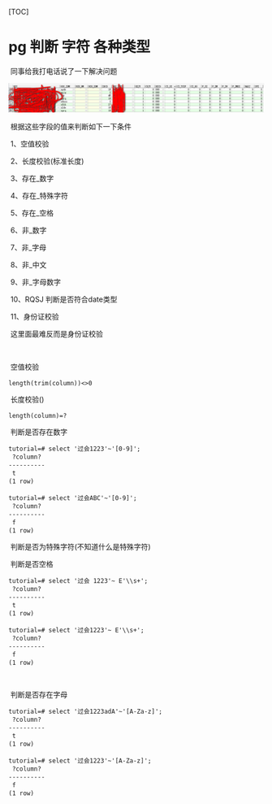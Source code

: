 [TOC]

# pg 判断 字符 各种类型



​	同事给我打电话说了一下解决问题

![_](../img_src/000/2018-08-21_211145.png)

​	根据这些字段的值来判断如下一下条件

​	1、空值校验

​	2、长度校验(标准长度)

​	3、存在_数字

​	4、存在_特殊字符

​	5、存在_空格

​	6、非_数字

​	7、非_字母

​	8、非_中文

​	9、非_字母数字

​	10、RQSJ 判断是否符合date类型

​	11、身份证校验



​	这里面最难反而是身份证校验

​	

​	空值校验

```
length(trim(column))<>0
```

​	长度校验()

```
length(column)=?
```

​	判断是否存在数字

```
tutorial=# select '过会1223'~'[0-9]';
 ?column? 
----------
 t
(1 row)

tutorial=# select '过会ABC'~'[0-9]';
 ?column? 
----------
 f
(1 row)
```

​	判断是否为特殊字符(不知道什么是特殊字符)





​	判断是否空格

```
tutorial=# select '过会 1223'~ E'\\s+';
 ?column? 
----------
 t
(1 row)

tutorial=# select '过会1223'~ E'\\s+';
 ?column? 
----------
 f
(1 row)
```

​	



​	判断是否存在字母

```
tutorial=# select '过会1223adA'~'[A-Za-z]';
 ?column? 
----------
 t
(1 row)

tutorial=# select '过会1223'~'[A-Za-z]';
 ?column? 
----------
 f
(1 row)
```




